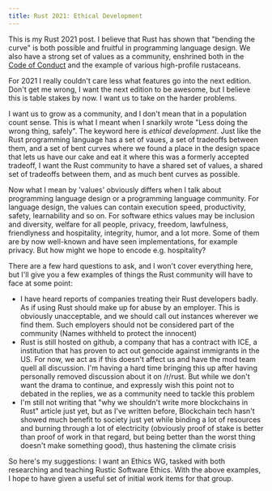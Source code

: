 ```yaml
---
title: Rust 2021: Ethical Development
---
```


This is my Rust 2021 post. I believe that Rust has shown that "bending the curve" is
both possible and fruitful in programming language design. We also have a strong set
of values as a community, enshrined both in the [Code of Conduct] and the example of
various high-profile rustaceans.

For 2021 I really couldn't care less what features go into the next edition. Don't
get me wrong, I want the next edition to be awesome, but I believe this is table
stakes by now. I want us to take on the harder problems.

I want us to grow as a community, and I don't mean that in a population count sense.
This is what I meant when I snarkily wrote "Less doing the wrong thing, safely". The
keyword here is *ethical development*. Just like the Rust programming language has a
set of vaues, a set of tradeoffs between them, and a set of bent curves where we
found a place in the design space that lets us have our cake and eat it where this
was a formerly accepted tradeoff, I want the Rust community to have a shared set of
values, a shared set of tradeoffs between them, and as much bent curves as possible.

Now what I mean by 'values' obviously differs when I talk about programming language
design or a programming language community. For language design, the values can
contain execution speed, productivity, safety, learnability and so on. For software
ethics values may be inclusion and diversity, welfare for all people, privacy,
freedom, lawfulness, friendlyness and hospitality, integrity, humor, and a lot more.
Some of them are by now well-known and have seen implementations, for example
privacy. But how might we hope to encode e.g. hospitality?

There are a few hard questions to ask, and I won't cover everything here, but I'll
give you a few examples of things the Rust community will have to face at some
point:

* I have heard reports of companies treating their Rust developers badly. As if
using Rust should make up for abuse by an employer. This is obviously unacceptable,
and we should call out instances wherever we find them. Such employers should not
be considered part of the community (Names withheld to protect the innocent)
* Rust is still hosted on github, a company that has a contract with ICE, a
institution that has proven to act out genocide against immigrants in the US. For
now, we act as if this doesn't affect us and have the mod team quell all
discussion. I'm having a hard time bringing this up after having personally
removed discussion about it on /r/rust. But while we don't want the drama to
continue, and expressly wish this point not to debated in the replies, we as a
community need to tackle this problem
* I'm still not writing that "why we shouldn't write more blockchains in Rust"
article just yet, but as I've written before, Blockchain tech hasn't showed much
benefit to society just yet while binding a lot of resources and burning through a
lot of electricity (obviously proof of stake is better than proof of work in that
regard, but being better than the worst thing doesn't make something good), thus
hastening the climate crisis

So here's my suggestions: I want an Ethics WG, tasked with both researching and
teaching Rustic Software Ethics. With the above examples, I hope to have given a
useful set of initial work items for that group.

[Code of Conduct]: https://www.rust-lang.org/policies/code-of-conduct
